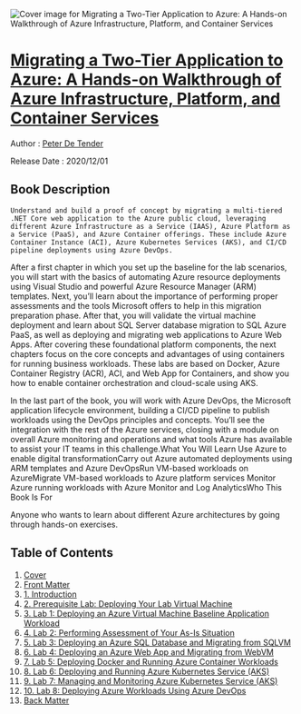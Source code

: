 ![Cover image for Migrating a Two-Tier Application to Azure: A Hands-on Walkthrough of Azure Infrastructure, Platform, and Container Services](https://imgdetail.ebookreading.net/cover/cover/20201212/EB9781484264379.jpg)

[Migrating a Two-Tier Application to Azure: A Hands-on Walkthrough of Azure Infrastructure, Platform, and Container Services](https://ebookreading.net/view/book/Migrating+a+Two-Tier+Application+to+Azure%3A+A+Hands-on+Walkthrough+of+Azure+Infrastructure%2C+Platform%2C+and+Container+Services-EB9781484264379_1.html "Migrating a Two-Tier Application to Azure: A Hands-on Walkthrough of Azure Infrastructure, Platform, and Container Services")
====================================================================================================================

Author : [Peter De Tender](https://ebookreading.net/search/author/Peter+De+Tender)

Release Date : 2020/12/01

Book Description
-----------------


    
    Understand and build a proof of concept by migrating a multi-tiered .NET Core web application to the Azure public cloud, leveraging different Azure Infrastructure as a Service (IAAS), Azure Platform as a Service (PaaS), and Azure Container offerings. These include Azure Container Instance (ACI), Azure Kubernetes Services (AKS), and CI/CD pipeline deployments using Azure DevOps.
After a first chapter in which you set up the baseline for the lab scenarios, you will start with the basics of automating Azure resource deployments using Visual Studio and powerful Azure Resource Manager (ARM) templates. Next, you’ll learn about the importance of performing proper assessments and the tools Microsoft offers to help in this migration preparation phase. After that, you will validate the virtual machine deployment and learn about SQL Server database migration to SQL Azure PaaS, as well as deploying and migrating web applications to Azure Web Apps.
After covering these foundational platform components, the next chapters focus on the core concepts and advantages of using containers for running business workloads. These labs are based on Docker, Azure Container Registry (ACR), ACI, and Web App for Containers, and show you how to enable container orchestration and cloud-scale using AKS.


In the last part of the book, you will work with Azure DevOps, the Microsoft application lifecycle environment, building a CI/CD pipeline to publish workloads using the DevOps principles and concepts. You’ll see the integration with the rest of the Azure services, closing with a module on overall Azure monitoring and operations and what tools Azure has available to assist your IT teams in this challenge.What You Will Learn
Use      Azure to enable digital transformationCarry      out Azure automated deployments using ARM templates and Azure DevOpsRun VM-based      workloads on AzureMigrate      VM-based workloads to Azure platform services Monitor      Azure running workloads with Azure Monitor and Log AnalyticsWho This Book Is For


Anyone who wants to learn about different Azure architectures by going through hands-on exercises.
  
  

Table of Contents
-----------------

1. [Cover](https://ebookreading.net/view/book/Migrating+a+Two-Tier+Application+to+Azure%3A+A+Hands-on+Walkthrough+of+Azure+Infrastructure%2C+Platform%2C+and+Container+Services-EB9781484264379_1.html)
1. [Front Matter](https://ebookreading.net/view/book/Migrating+a+Two-Tier+Application+to+Azure%3A+A+Hands-on+Walkthrough+of+Azure+Infrastructure%2C+Platform%2C+and+Container+Services-EB9781484264379_2.html)
1. [1.&nbsp;Introduction](https://ebookreading.net/view/book/Migrating+a+Two-Tier+Application+to+Azure%3A+A+Hands-on+Walkthrough+of+Azure+Infrastructure%2C+Platform%2C+and+Container+Services-EB9781484264379_3.html)
1. [2.&nbsp;Prerequisite Lab: Deploying Your Lab Virtual Machine](https://ebookreading.net/view/book/Migrating+a+Two-Tier+Application+to+Azure%3A+A+Hands-on+Walkthrough+of+Azure+Infrastructure%2C+Platform%2C+and+Container+Services-EB9781484264379_4.html)
1. [3.&nbsp;Lab 1: Deploying an Azure Virtual Machine Baseline Application Workload](https://ebookreading.net/view/book/Migrating+a+Two-Tier+Application+to+Azure%3A+A+Hands-on+Walkthrough+of+Azure+Infrastructure%2C+Platform%2C+and+Container+Services-EB9781484264379_5.html)
1. [4.&nbsp;Lab 2: Performing Assessment of Your As-Is Situation](https://ebookreading.net/view/book/Migrating+a+Two-Tier+Application+to+Azure%3A+A+Hands-on+Walkthrough+of+Azure+Infrastructure%2C+Platform%2C+and+Container+Services-EB9781484264379_6.html)
1. [5.&nbsp;Lab 3: Deploying an Azure SQL Database and Migrating from SQLVM](https://ebookreading.net/view/book/Migrating+a+Two-Tier+Application+to+Azure%3A+A+Hands-on+Walkthrough+of+Azure+Infrastructure%2C+Platform%2C+and+Container+Services-EB9781484264379_7.html)
1. [6.&nbsp;Lab 4: Deploying an Azure Web App and Migrating from WebVM](https://ebookreading.net/view/book/Migrating+a+Two-Tier+Application+to+Azure%3A+A+Hands-on+Walkthrough+of+Azure+Infrastructure%2C+Platform%2C+and+Container+Services-EB9781484264379_8.html)
1. [7.&nbsp;Lab 5: Deploying Docker and Running Azure Container Workloads](https://ebookreading.net/view/book/Migrating+a+Two-Tier+Application+to+Azure%3A+A+Hands-on+Walkthrough+of+Azure+Infrastructure%2C+Platform%2C+and+Container+Services-EB9781484264379_9.html)
1. [8.&nbsp;Lab 6: Deploying and Running Azure Kubernetes Service (AKS)](https://ebookreading.net/view/book/Migrating+a+Two-Tier+Application+to+Azure%3A+A+Hands-on+Walkthrough+of+Azure+Infrastructure%2C+Platform%2C+and+Container+Services-EB9781484264379_10.html)
1. [9.&nbsp;Lab 7: Managing and Monitoring Azure Kubernetes Service (AKS)](https://ebookreading.net/view/book/Migrating+a+Two-Tier+Application+to+Azure%3A+A+Hands-on+Walkthrough+of+Azure+Infrastructure%2C+Platform%2C+and+Container+Services-EB9781484264379_11.html)
1. [10.&nbsp;Lab 8: Deploying Azure Workloads Using Azure DevOps](https://ebookreading.net/view/book/Migrating+a+Two-Tier+Application+to+Azure%3A+A+Hands-on+Walkthrough+of+Azure+Infrastructure%2C+Platform%2C+and+Container+Services-EB9781484264379_12.html)
1. [Back Matter](https://ebookreading.net/view/book/Migrating+a+Two-Tier+Application+to+Azure%3A+A+Hands-on+Walkthrough+of+Azure+Infrastructure%2C+Platform%2C+and+Container+Services-EB9781484264379_13.html)
